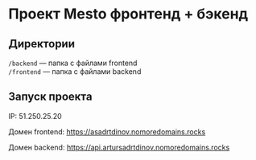 # Проект Mesto фронтенд + бэкенд

## Директории

`/backend` — папка с файлами frontend  
`/frontend` — папка с файлами backend
  
## Запуск проекта

IP: 51.250.25.20

Домен frontend: <https://asadrtdinov.nomoredomains.rocks>

Домен backend: <https://api.artursadrtdinov.nomoredomains.rocks>
